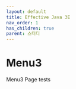 ```yaml
---
layout: default
title: Effective Java 3E
nav_order: 1
has_children: true
parent: 스터디
---
```


# Menu3

Menu3 Page tests